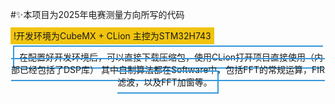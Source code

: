  <span style ="color red"></span>



#✨本项目为2025年电赛测量方向所写的代码 

<span style="color: #2ecc71; font-size: 1.2em"></span>

<span style="background: #f1c40f; padding: 5px">!开发环境为CubeMX + CLion 主控为STM32H743</span>

<p align="center">
  <span style="border: 2px solid #3498db; padding: 8px">在配置好开发环境后，可以直接下载压缩包，使用CLion打开项目直接使用（内部已经包括了DSP库）
其中自制算法都在Software中，包括FFT的常规运算，FIR滤波，以及FFT加窗等。</span>
</p>

